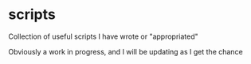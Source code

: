 # scripts
Collection of useful scripts I have wrote or "appropriated"

Obviously a work in progress, and I will be updating as I get the chance
